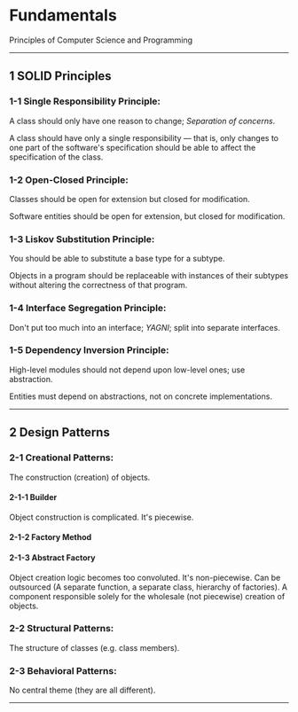 # Fundamentals
Principles of Computer Science and Programming

---

## 1 SOLID Principles
### 1-1 Single Responsibility Principle:
A class should only have one reason to change; *Separation of concerns*.

A class should have only a single responsibility — that is, only changes to one part of the software's specification should be able to affect the specification of the class.

### 1-2 Open-Closed Principle:
Classes should be open for extension but closed for modification.

Software entities should be open for extension, but closed for modification.

### 1-3 Liskov Substitution Principle:
You should be able to substitute a base type for a subtype.

Objects in a program should be replaceable with instances of their subtypes without altering the correctness of that program.

### 1-4 Interface Segregation Principle:
Don't put too much into an interface; *YAGNI*; split into separate interfaces.

### 1-5 Dependency Inversion Principle:
High-level modules should not depend upon low-level ones; use abstraction.

Entities must depend on abstractions, not on concrete implementations.

---

## 2 Design Patterns
### 2-1 Creational Patterns:
The construction (creation) of objects.
#### 2-1-1 Builder
Object construction is complicated.
It's piecewise.
#### 2-1-2 Factory Method
#### 2-1-3 Abstract Factory
Object creation logic becomes too convoluted.
It's non-piecewise.
Can be outsourced (A separate function, a separate class, hierarchy of factories).
A component responsible solely for the wholesale (not piecewise) creation of objects.

### 2-2 Structural Patterns:
The structure of classes (e.g. class members).

### 2-3 Behavioral Patterns:
No central theme (they are all different).

---

